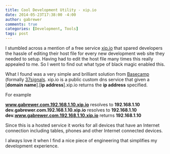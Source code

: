 ```yaml
---
title: Cool Development Utility - xip.io
date: 2014-05-23T17:38:00 -4:00
author: gabrewer
comments: true
categories: [Development, Tools]
tags: post
---
```


I stumbled across a mention of a free service [xip.io](http://xip.io/) that spared developers the hassle of editing their host file for every new development web site they needed to setup. Having had to edit the host file many times this really appealed to me. So I went to find out what type of black magic enabled this.

What I found was a very simple and brilliant solution from [Basecamp](https://basecamp.com) (formally [37signals](http://37signals.com). xip.io is a public custom dns service that given a [**domain name**].[**ip address**].xip.io returns the **ip address** specified.

For example

**www.gabrewer.com.192.168.1.10.xip.io** resolves to **192.168.1.10**  
**dev.gabrewer.com.192.168.1.10.xip.io** resolves to **192.168.1.10**  
**dev.www.gabrewer.com.192.168.1.10.xip.io** returns **192.168.1.10**

Since this is a hosted service it works for all devices that have an Internet connection including tables, phones and other Internet connected devices.

I always love it when I find a nice piece of engineering that simplifies my development experience.
